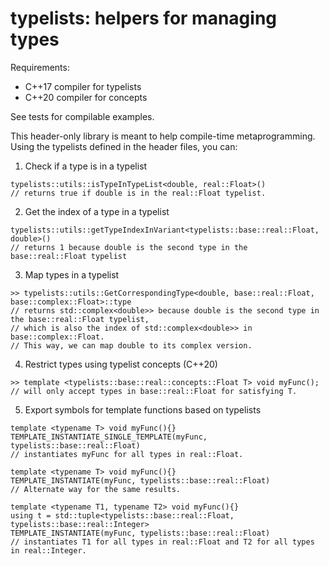 
# typelists: helpers for managing types

Requirements:
- C++17 compiler for typelists
- C++20 compiler for concepts

See tests for compilable examples.

This header-only library is meant to help compile-time metaprogramming. Using the typelists defined in the header files, you can:

1. Check if a type is in a typelist
```
typelists::utils::isTypeInTypeList<double, real::Float>()
// returns true if double is in the real::Float typelist.
```

2. Get the index of a type in a typelist
```
typelists::utils::getTypeIndexInVariant<typelists::base::real::Float, double>()
// returns 1 because double is the second type in the base::real::Float typelist
```

3. Map types in a typelist
```
>> typelists::utils::GetCorrespondingType<double, base::real::Float, base::complex::Float>::type
// returns std::complex<double>> because double is the second type in the base::real::Float typelist,
// which is also the index of std::complex<double>> in base::complex::Float.
// This way, we can map double to its complex version.
```

4. Restrict types using typelist concepts (C++20)
```
>> template <typelists::base::real::concepts::Float T> void myFunc();
// will only accept types in base::real::Float for satisfying T.
```

5. Export symbols for template functions based on typelists
```
template <typename T> void myFunc(){}
TEMPLATE_INSTANTIATE_SINGLE_TEMPLATE(myFunc, typelists::base::real::Float)
// instantiates myFunc for all types in real::Float.

template <typename T> void myFunc(){}
TEMPLATE_INSTANTIATE(myFunc, typelists::base::real::Float)
// Alternate way for the same results.

template <typename T1, typename T2> void myFunc(){}
using t = std::tuple<typelists::base::real::Float, typelists::base::real::Integer>
TEMPLATE_INSTANTIATE(myFunc, typelists::base::real::Float)
// instantiates T1 for all types in real::Float and T2 for all types in real::Integer.
```
